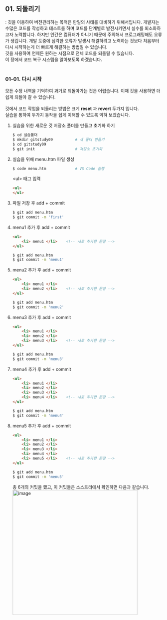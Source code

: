 <!-- 9장 복귀
    01. 되돌리기 -->

## 01. 되돌리기
: 깃을 이용하여 버전관리하는 목적은 만일의 사태를 대비하기 위해서입니다. 개발자는 수많은 코드를 작성하고 테스트를 하며 코드를 단계별로 발전시키면서 실수를 푀소화하고자 노력합니다. 하지만 인간은 컴퓨터가 아니기 때문에 주의해서 프로그래밍해도 오류가 생깁니다. 개발 도중에 심각한 오류가 발생시 해결하려고 노력하는 것보다 처음부터 다시 시작하는게 더 빠르게 해결하는 방법일 수 있습니다. <br>
깃을 사용하여 언제든 원하는 시점으로 전체 코드를 되돌릴 수 있습니다.<br> 
이 장에서 코드 복구 시스템을 알아보도록 하겠습니다.
<br><br>

### 01-01. 다시 시작
모든 수정 내역을 기억하여 과거로 되돌아가는 것은 어렵습니다. 이때 깃을 사용하면 더 쉽게 되될아 갈 수 있습니다.<br><br>
깃에서 코드 작업을 되돌리는 방법은 크게 <b>reset</b> 과 <b>revert</b> 두가지 입니다.<br>
실습을 통하여 두가지 동작을 쉽게 이해할 수 있도록 익혀 보겠습니다.

1. 실습을 위한 새로운 깃 저장소 폴더를 만들고 초기화 하기
    ```bash
    $ cd 실습폴더
    $ mkdir gitstudy09          # 새 폴더 만들기
    $ cd gitstudy09
    $ git init                  # 저장소 초기화
    ```
2. 실습을 위해 menu.htm 파일 생성
    ```bash
    $ code menu.htm             # VS Code 실행
    ```
    \<ul> 태그 입력

    ```html
    <ul>
    </ul>
    ```
3. 파일 저장 후 add + commit
    ```bash
    $ git add menu.htm
    $ git commit -m 'first'
    ```
4. menu1 추가 후 add + commit
    ```html
    <ul>
        <li> menu1 </li>    <!-- 새로 추가한 문장 -->
    </ul>
    ```
    ```bash
    $ git add menu.htm
    $ git commit -m 'menu1'
    ```
5. menu2 추가 후 add + commit
    ```html
    <ul>
        <li> menu1 </li>    
        <li> menu2 </li>    <!-- 새로 추가한 문장 -->
    </ul>
    ```
    ```bash
    $ git add menu.htm
    $ git commit -m 'menu2'
    ```
6. menu3 추가 후 add + commit
    ```html
    <ul>
        <li> menu1 </li>    
        <li> menu2 </li>
        <li> menu3 </li>    <!-- 새로 추가한 문장 -->
    </ul>
    ```
    ```bash
    $ git add menu.htm
    $ git commit -m 'menu3'
    ```
7. menu4 추가 후 add + commit
    ```html
    <ul>
        <li> menu1 </li>    
        <li> menu2 </li>
        <li> menu3 </li>
        <li> menu4 </li>    <!-- 새로 추가한 문장 -->
    </ul>
    ```
    ```bash
    $ git add menu.htm
    $ git commit -m 'menu4'
    ```
7. menu5 추가 후 add + commit
    ```html
    <ul>
        <li> menu1 </li>    
        <li> menu2 </li>
        <li> menu3 </li>
        <li> menu4 </li>
        <li> menu5 </li>    <!-- 새로 추가한 문장 -->
    </ul>
    ```
    ```bash
    $ git add menu.htm
    $ git commit -m 'menu5'
    ```
    총 6개의 커밋을 했고, 이 커밋들은 소스트리에서 확인하면 다음과 같습니다.<br>
    <img width="400" alt="image" src="https://user-images.githubusercontent.com/114063539/201553596-9fb7a574-5b54-4170-8d60-40e0cd2e6d88.png">
